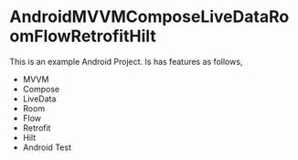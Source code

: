 # AndroidMVVMComposeLiveDataRoomFlowRetrofitHilt

This is an example Android Project. Is has features as follows,

   - MVVM
   - Compose
   - LiveData
   - Room
   - Flow
   - Retrofit
   - Hilt
   - Android Test
